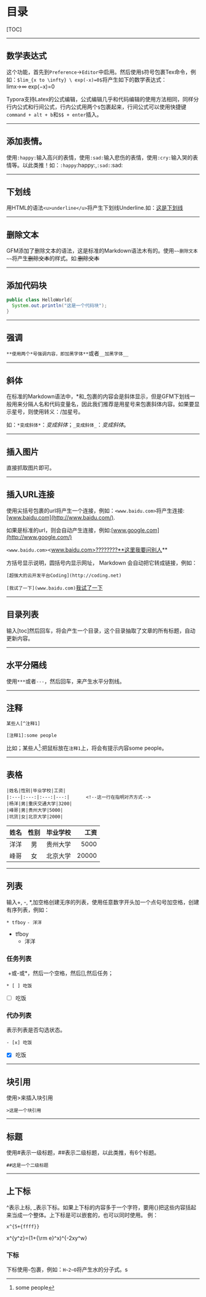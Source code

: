 # 目录

[TOC]

---

## 数学表达式

这个功能，首先到`Preference`->`Editor`中启用。然后使用`$`符号包裹Tex命令，例如：`$lim_{x to \infty} \ exp(-x)=0$`将产生如下的数学表达式：limx→∞ exp(−x)=0

Typora支持Latex的公式编辑，公式编辑几乎和代码编辑的使用方法相同，同样分行内公式和行间公式，行内公式用两个`$`包裹起来，行间公式可以使用快捷键`command + alt + b`和`$$ + enter`插入。



---

## 添加表情。

使用`:happy:`输入高兴的表情，使用`:sad:`输入悲伤的表情，使用`:cry:`输入哭的表情等。以此类推！如：`:happy`:happy:,`:sad:`:sad:



---

## 下划线

用HTML的语法`<u>underline</u>`将产生下划线Underline.如：<u>这是下划线</u>



---

## 删除文本

GFM添加了删除文本的语法，这是标准的Markdown语法木有的。使用`~~删除文本~~`将产生~~删除文本~~的样式。如:~~删除文本~~



---

## 添加代码块

~~~java
public class HelloWorld{
  System.out.println("这是一个代码块");
}
~~~



---

## 强调

`**使用两个*号强调内容，即加黑字体**`或者`__加黑字体__`



---

## 斜体

在标准的Markdown语法中，*和_包裹的内容会是斜体显示，但是GFM下划线一般用来分隔人名和代码变量名，因此我们推荐是用星号来包裹斜体内容。如果要显示星号，则使用转义：/加星号。

如：`*变成斜体*`：*变成斜体*；`_变成斜体_`：_变成斜体_。

---

## 插入图片

直接抓取图片即可。



---

## 插入URL连接

使用尖括号包裹的url将产生一个连接，例如：`<www.baidu.com>`将产生连接:[www.baidu.com](http://www.baidu.com/).

如果是标准的url，则会自动产生连接，例如:[www.google.com](http://www.google.com/)

`<www.baidu.com>`<www.baidu.com>????????**这里我要问别人**

方括号显示说明，圆括号内显示网址， Markdown 会自动把它转成链接，例如：

```
[超强大的云开发平台Coding](http://coding.net)
```

`[我试了一下](www.baidu.com)`[我试了一下](www.baidu.com)



---

## 目录列表

输入[toc]然后回车，将会产生一个目录，这个目录抽取了文章的所有标题，自动更新内容。



***

## 水平分隔线

使用`***`或者`---`，然后回车，来产生水平分割线。



---

## 注释

`某些人[^注释1]`

`[注释1]:some people`

比如；某些人[^注释1]:把鼠标放在`注释1`上，将会有提示内容some people。

[^注释1]: some people



---

## 表格

~~~
|姓名|性别|毕业学校|工资|
|:---|:---:|:---:|---:|      <!--这一行在指明对齐方式-->
|杨洋|男|重庆交通大学|3200|
|峰哥|男|贵州大学|5000|
|坑货|女|北京大学|2000|
~~~

| 姓名   |  性别  | 毕业学校 |    工资 |
| :--- | :--: | :--: | ----: |
| 洋洋   |  男   | 贵州大学 |  5000 |
| 峰哥   |  女   | 北京大学 | 20000 |



***

## 列表

输入+, -, *,加空格创建无序的列表，使用任意数字开头加一个点句号加空格，创建有序列表，例如：

`* tfboy` `- 洋洋`

* tfboy
  - 洋洋

### 任务列表 

​       +或-或*，然后一个空格，然后[],然后任务；

   `* [ ] 吃饭`

* [ ] 吃饭

 ### 代办列表

表示列表是否勾选状态。

`- [x] 吃饭  `

- [x] 吃饭

---

## 块引用

使用>来插入块引用

`>这是一个块引用`



---

## 标题

使用#表示一级标题，##表示二级标题，以此类推，有6个标题。

`##这是一个二级标题`



---

## 上下标

^表示上标, _表示下标。如果上下标的内容多于一个字符，要用{}把这些内容括起来当成一个整体。上下标是可以嵌套的，也可以同时使用。 例：

`x^{5+{ffff}}`

x^{y^z}=(1+{\rm e}^x)^{-2xy^w}

### 下标

下标使用`~`包裹，例如：`H~2~O`将产生水的分子式。s





